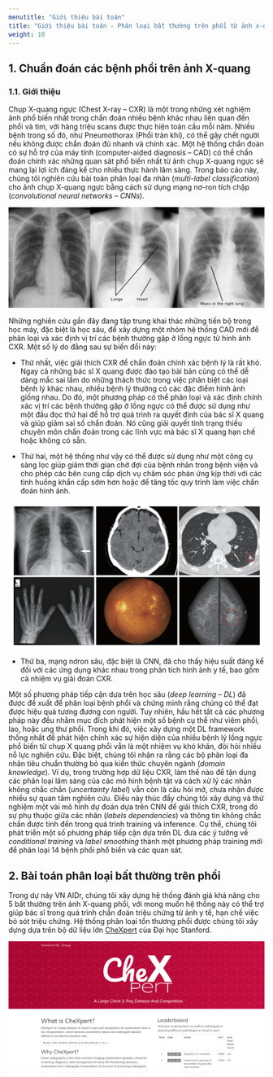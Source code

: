 ```yaml
---
menutitle: "Giới thiệu bài toán"
title: "Giới thiệu bài toán - Phân loại bất thường trên phổi từ ảnh x-quang"
weight: 10
---
```


## 1. Chuẩn đoán các bệnh phổi trên ảnh X-quang

### 1.1. Giới thiệu

Chụp X-quang ngực (Chest X-ray – CXR) là một trong những xét nghiệm ảnh
phổ biến nhất trong chẩn đoán nhiều bệnh khác nhau liên quan đến phổi và
tim, với hàng triệu scans được thực hiện toàn cầu mỗi năm. Nhiều bệnh
trong số đó, như Pneumothorax (Phổi tràn khí), có thể gây chết người nếu
không được chẩn đoán đủ nhanh và chính xác. Một hệ thống chẩn đoán có sự
hỗ trợ của máy tính (computer-aided diagnosis – CAD) có thể chẩn đoán
chính xác những quan sát phổ biến nhất từ ảnh chụp X-quang ngực sẽ mang
lại lợi ích đáng kể cho nhiều thực hành lâm sàng. Trong báo cáo này,
chúng tôi nghiên cứu bài toán phân loại đa nhãn (*multi-label
classification*) cho ảnh chụp X-quang ngực bằng cách sử dụng mạng nơ-ron
tích chập (*convolutional neural networks – CNNs*).

![Một số ví dụ về ảnh chụp X-quang ngực](5575ab6d41521c62eb1f541d5d0eb72f.png)

Những nghiên cứu gần đây đang tập trung khai thác những tiến bộ trong
học máy, đặc biệt là học sâu, để xây dựng một nhóm hệ thống CAD mới để
phân loại và xác định vị trí các bệnh thường gặp ở lồng ngực từ hình ảnh
CXR. Một số lý do đằng sau sự biến đổi này:

-   Thứ nhất, việc giải thích CXR để chẩn đoán chính xác bệnh lý là
    rất khó. Ngay cả những bác sĩ X quang được đào tạo bài bản cũng có
    thể dễ dàng mắc sai lầm do những thách thức trong việc phân biệt các
    loại bệnh lý khác nhau, nhiều bệnh lý thường có các đặc điểm hình
    ảnh giống nhau. Do đó, một phương pháp có thể phân loại và xác định
    chính xác vị trí các bệnh thường gặp ở lồng ngực có thể được sử dụng
    như một đầu đọc thứ hai để hỗ trợ quá trình ra quyết định của bác sĩ
    X quang và giúp giảm sai số chẩn đoán. Nó cũng giải quyết tình trạng
    thiếu chuyên môn chẩn đoán trong các lĩnh vực mà bác sĩ X quang hạn
    chế hoặc không có sẵn.

-   Thứ hai, một hệ thống như vậy có thể được sử dụng như một công cụ
    sàng lọc giúp giảm thời gian chờ đợi của bệnh nhân trong bệnh viện
    và cho phép các bên cung cấp dịch vụ chăm sóc phản ứng kịp thời với
    các tình huống khẩn cấp sớm hơn hoặc để tăng tốc quy trình làm việc
    chẩn đoán hình ảnh.

![Một số ứng dụng của Deep Learning trong phân tích ảnh y tế](bde033d6ef78af030f11a18ab1b4c088.png)

-   Thứ ba, mạng nơron sâu, đặc biệt là CNN, đã cho thấy hiệu suất đáng
    kể đối với các ứng dụng khác nhau trong phân tích hình ảnh y tế, bao
    gồm cả nhiệm vụ giải đoán CXR.

Một số phương pháp tiếp cận dựa trên học sâu (*deep learning – DL*) đã
được đề xuất để phân loại bệnh phổi và chứng minh rằng chúng có thể đạt
được hiệu quả tương đương con người. Tuy nhiên, hầu hết tất cả các
phương pháp này đều nhằm mục đích phát hiện một số bệnh cụ thể như viêm
phổi, lao, hoặc ung thư phổi. Trong khi đó, việc xây dựng một DL
framework thống nhất để phát hiện chính xác sự hiện diện của nhiều bệnh
lý lồng ngực phổ biến từ chụp X quang phổi vẫn là một nhiệm vụ khó khăn,
đòi hỏi nhiều nỗ lực nghiên cứu. Đặc biệt, chúng tôi nhận ra rằng các bộ
phân loại đa nhãn tiêu chuẩn thường bỏ qua kiến ​​thức chuyên ngành
(*domain knowledge*). Ví dụ, trong trường hợp dữ liệu CXR, làm thế nào
để tận dụng các phân loại lâm sàng của các mô hình bệnh tật và cách xử
lý các nhãn không chắc chắn (*uncertainty label*) vẫn còn là câu hỏi mở,
chưa nhận được nhiều sự quan tâm nghiên cứu. Điều này thúc đẩy chúng tôi
xây dựng và thử nghiệm một vài mô hình dự đoán dựa trên CNN để giải
thích CXR, trong đó sự phụ thuộc giữa các nhãn (*labels dependencies*)
và thông tin không chắc chắn được tính đến trong quá trình training và
inference. Cụ thể, chúng tôi phát triển một số phương pháp tiếp cận dựa
trên DL đưa các ý tưởng về *conditional training* và *label smoothing*
thành một phương pháp training mới để phân loại 14 bệnh phổi phổ biến và
các quan sát.

## 2. Bài toán phân loại bất thường trên phổi

Trong dự náy VN AIDr, chúng tôi xây dựng hệ thống đánh giá khả năng cho 5 bất thường trên ảnh X-quang phổi, với mong muốn hệ thống này có thể trợ giúp bác sĩ trong quá trình chẩn đoán triệu chứng từ ảnh y tế, hạn chế việc bỏ sót triệu chứng. Hệ thống phân loại tổn thương phổi được chúng tôi xây dựng dựa trên bộ dữ liệu lớn [CheXpert](https://stanfordmlgroup.github.io/competitions/chexpert/) của Đại học Stanford.

![Website bộ dữ liệu và cuộc thi CheXpert](chexpert.png)

